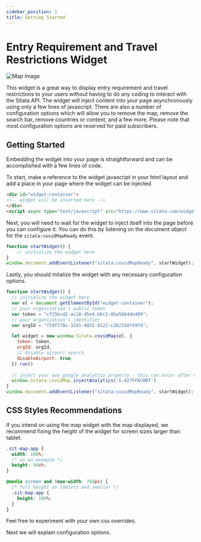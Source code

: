 ```yaml
---
sidebar_position: 1
title: Getting Started
---
```


# Entry Requirement and Travel Restrictions Widget

![Map Image](/img/widgets/map.jpeg)

This widget is a great way to display entry requirement and travel restrictions to your users without having to do any coding to interact with the Sitata API. The widget will inject content into your page asynchronously using only a few lines of javascript. There are also a number of configuration options which will allow you to remove the map, remove the search bar, remove countries or content, and a few more. Please note that most configuration options are reserved for paid subscribers.

## Getting Started

Embedding the widget into your page is straightforward and can be accomplished with a few lines of code.

To start, make a reference to the widget javascript in your html layout and add a place in your page where the widget can be injected.

```html
<div id="widget-container">
<!-- widget will be inserted here -->
</div>
<script async type="text/javascript" src="https://www.sitata.com/widgets/sitata-covid-map-v2.js"></script>
```

Next, you will need to wait for the widget to inject itself into the page before you can configure it. You can do this by listening on the document object for the `sitata:covidMapReady` event.

```javascript
function startWidget() {
    // initialize the widget here
}
window.document.addEventListener("sitata:covidMapReady", startWidget);
```

Lastly, you should initalize the widget with any necessary configuration options.

```javascript
function startWidget() {
  // initialize the widget here
  var el = document.getElementById("widget-container");
  // your organization's public token
  var token = "cf25bcd2-ac18-45e4-bbc1-0ba5b64de489";
  // your organization's identifier
  var orgId = "f2df778c-32d1-4931-8122-c2b2310f49fd";

  let widget = new window.Sitata.covidMap(el, {
    token: token,
    orgId: orgId,
    // disable airport search
    disableAirport: true,
  }).run()
  
  // inject your own google analytics property - this can occur after cookie acceptance
  window.Sitata.covidMap.injectAnalytics('G-427FFKCWBT')
}
window.document.addEventListener("sitata:covidMapReady", startWidget);
```

## CSS Styles Recommendations

If you intend on using the map widget with the map displayed, we recommend fixing the height of the widget for screen sizes larger than tablet.

```css
.sit-map-app {
  width: 100%;
  /* as an example */
  height: 90vh;
}

@media screen and (max-width: 768px) {
  /* full height on tablets and smaller */
  .sit-map-app {
    height: 100%;
  }
}
```

Feel free to experiment with your own css overrides.

Next we will explain configuration options.